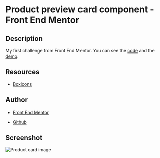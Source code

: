 # Product preview card component - Front End Mentor

## Description

My first challenge from Front End Mentor. You can see the [code](https://github.com/tmansilla7/Product-preview-card-component-main) and the [demo](https://tmansilla7.github.io/Product-preview-card-component-main/).

## Resources

- [Boxicons](https://boxicons.com/)
  
## Author

- [Front End Mentor](https://tmansilla7.github.io/Product-preview-card-component-main/)

- [Github](https://tmansilla7.github.io/Product-preview-card-component-main/)

## Screenshot

![Product card image](https://res.cloudinary.com/dz209s6jk/image/upload/q_auto:good,w_900/Challenges/fvv3coes3vm7ndnw6tml.jpg)
